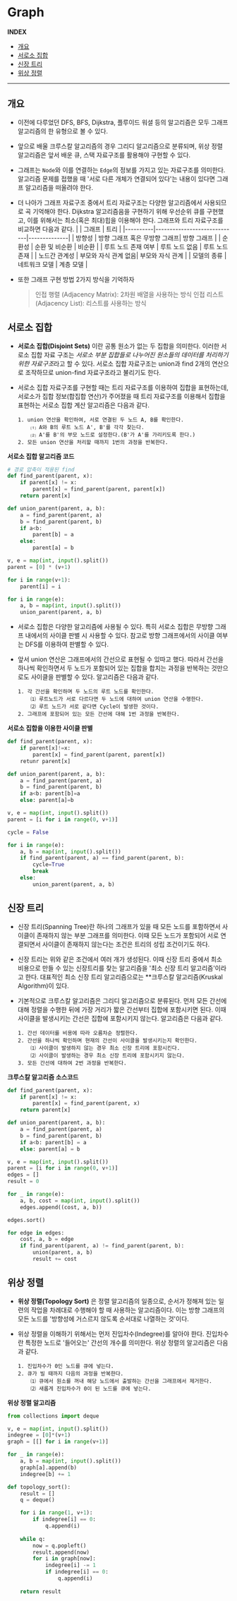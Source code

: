 # Graph

**INDEX**
- [개요](#개요)
- [서로소 집합](#서로소-집합)
- [신장 트리](#신장-트리)
- [위상 정렬](#위상-정렬)
---

## 개요

- 이전에 다루었던 DFS, BFS, Dijkstra, 플루이드 워셜 등의 알고리즘은 모두 그래프 알고리즘의 한 유형으로 볼 수 있다.

- 앞으로 배울 크루스칼 알고리즘의 경우 그리디 알고리즘으로 분류되며, 위상 정렬 알고리즘은 앞서 배운 큐, 스택 자료구조를 활용해야 구현할 수 있다.

- 그래프는 `Node`와 이를 연결하는 `Edge`의 정보를 가지고 있는 자료구조를 의미한다. 알고리즘 문제를 접했을 때 '서로 다른 개체가 연결되어 있다'는 내용이 있다면 그래프 알고리즘을 떠올려야 한다.

- 더 나아가 그래프 자료구조 중에서 트리 자료구조는 다양한 알고리즘에서 사용되므로 곡 기억해야 한다. Dijkstra 알고리즘음을 구현하기 위해 우선순위 큐를 구현했고, 이를 위해서는 최소(혹은 최대)힙을 이용해야 한다. 그래프와 트리 자료구조를 비교하면 다음과 같다.
    |          | 그래프                      | 트리          |
    |----------|-----------------------------|--------------|
    | 방향성   | 방향 그래프 혹은 무방향 그래프| 방향 그래프   |
    | 순환성   | 순환 및 비순환               | 비순환        |
    | 루트 노드 존재 여부 | 루트 노드 없음 | 루트 노드 존재    |
    | 노드간 관계성 | 부모와 자식 관계 없음| 부모와 자식 관계  |
    | 모델의 종류 | 네트워크 모델         | 계층 모델         |

- 또한 그래프 구현 방법 2가지 방식을 기억하자
    > 인접 행렬 (Adjacency Matrix): 2차원 배열을 사용하는 방식
    > 인접 리스트 (Adjacency List): 리스트를 사용하는 방식

## 서로소 집합

- **서로소 집합(Disjoint Sets)** 이란 공통 원소가 없는 두 집합을 의미한다. 이러한 서로소 집합 자료 구조는 *서로소 부분 집합들로 나누어진 원소들의 데이터를 처리하기 위한 자료구조*라고 할 수 있다. 서로소 집합 자료구조는 union과 find 2개의 연산으로 조작하므로 union-find 자료구조라고 불리기도 한다.

- 서로소 집합 자료구조를 구현할 때는 트리 자료구조를 이용하여 집합을 표현하는데, 서로소가 집합 정보(합집합 연산)가 주어졌을 때 트리 자료구조를 이용해서 집합을 표현하는 서로소 집합 계산 알고리즘은 다음과 같다.
    ```
    1. union 연산을 확인하여, 서로 연결된 두 노드 A, B를 확인한다.
        ⑴ A와 B의 루트 노드 A', B'를 각각 찾는다.
        ⑵ A'를 B'의 부모 노드로 설정한다.(B'가 A'를 가리키도록 한다.)
    2. 모든 union 연산을 처리할 때까지 1번의 과정을 반복한다.
    ```

**서로소 집합 알고리즘 코드**
```python
# 경로 압축이 적용된 find
def find_parent(parent, x):
    if parent[x] != x:
        parent[x] = find_parent(parent, parent[x])
    return parent[x]

def union_parent(parent, a, b):
    a = find_parent(parent, a)
    b = find_parent(parent, b)
    if a<b:
        parent[b] = a
    else:
        parent[a] = b

v, e = map(int, input().split())
parent = [0] * (v+1)

for i in range(v+1):
    parent[i] = i

for i in range(e):
    a, b = map(int, input().split())
    union_parent(parent, a, b)
```

- 서로소 집합은 다양한 알고리즘에 사용될 수 있다. 특히 서로소 집합은 무방향 그래프 내에서의 사이클 판별 시 사용할 수 있다. 참고로 방향 그래프에서의 사이클 여부는 DFS를 이용하여 판별할 수 있다.

- 앞서 union 연산은 그래프에서의 간선으로 표현될 수 있따고 했다. 따라서 간선을 하나씩 확인하면서 두 노드가 포함되어 있는 집합을 합치는 과정을 반복하는 것만으로도 사이클을 판별할 수 있다. 알고리즘은 다음과 같다.
    ```
    1. 각 간선을 확인하며 두 노드의 루트 노드를 확인한다.
        ⑴ 루트노드가 서로 다르다면 두 노드에 대하여 union 연산을 수행한다.
        ⑵ 루트 노드가 서로 같다면 Cycle이 발생한 것이다.
    2. 그래프에 포함되어 있는 모든 간선에 대해 1번 과정을 반복한다.
    ```
**서로소 집합을 이용한 사이클 판별**
```python
def find_parent(parent, x):
    if parent[x]!=x:
        parent[x] = find_parent(parent, parent[x])
    retunr parent[x]

def union_parent(parent, a, b):
    a = find_parent(parent, a)
    b = find_parent(parent, b)
    if a<b: parent[b]=a
    else: parent[a]=b

v, e = map(int, input().split())
parent = [i for i in range(0, v+1)]

cycle = False

for i in range(e):
    a, b = map(int, input().split())
    if find_parent(parent, a) == find_parent(parent, b):
        cycle=True
        break
    else:
        union_parent(parent, a, b)
```

## 신장 트리

- 신장 트리(Spanning Tree)란 하나의 그래프가 있을 때 모든 노드를 포함하면서 사이클이 존재하지 않는 부분 그래프를 의미한다. 이때 모든 노드가 포함되어 서로 연결되면서 사이클이 존재하지 않는다는 조건은 트리의 성립 조건이기도 하다.

- 신장 트리는 위와 같은 조건에서 여러 개가 생성된다. 이때 신장 트리 중에서 최소 비용으로 만들 수 있는 신장트리를 찾는 알고리즘을 '최소 신장 트리 알고리즘'이라고 한다. 대표적인 최소 신장 트리 알고리즘으로는 **크루스칼 알고리즘(Kruskal Algorithm)이 있다.

- 기본적으로 크루스칼 알고리즘은 그리디 알고리즘으로 분류된다. 먼저 모든 간선에 대해 정렬을 수행한 뒤에 가장 거리가 짧은 간선부터 집합에 포함시키면 된다. 이때 사이클을 발생시키는 간선은 집합에 포함시키지 않는다. 알고리즘은 다음과 같다.
    ```
    1. 간선 데이터를 비용에 따라 오름차순 정렬한다.
    2. 간선을 하나씩 확인하며 현재의 간선이 사이클을 발생시키는지 확인한다.
        ⑴ 사이클이 발생하지 않는 경우 최소 신장 트리에 포함시킨다.
        ⑵ 사이클이 발생하는 경우 최소 신장 트리에 포함시키지 않는다.
    3. 모든 간선에 대하여 2번 과정을 반복한다.
    ```
**크루스칼 알고리즘 소스코드**
```python
def find_parent(parent, x):
    if parent[x] != x:
        parent[x] = find_parent(parent, x)
    return parent[x]

def union_parent(parent, a, b):
    a = find_parent(parent, a)
    b = find_parent(parent, b)
    if a<b: parent[b] = a
    else: parent[a] = b

v, e = map(int, input().split())
parent = [i for i in range(0, v+1)]
edges = []
result = 0

for _ in range(e):
    a, b, cost = map(int, input().split())
    edges.append((cost, a, b))

edges.sort()

for edge in edges:
    cost, a, b = edge
    if find_parent(parent, a) != find_parent(parent, b):
        union(parent, a, b)
        result += cost
```

## 위상 정렬

- **위상 정렬(Topology Sort)** 은 정렬 알고리즘의 일종으로, 순서가 정해져 있는 일련의 작업을 차례대로 수행해야 할 때 사용하는 알고리즘이다. 이는 방향 그래프의 모든 노드를 '방향성에 거스르지 않도록 순서대로 나열하는 것'이다.

- 위상 정렬을 이해하기 위해서는 먼저 진입차수(Indegree)를 알아야 한다. 진입차수란 특정한 노드로 '들어오는' 간선의 개수를 의미한다. 위상 정렬의 알고리즘은 다음과 같다.
    ```
    1. 진입차수가 0인 노드를 큐에 넣는다.
    2. 큐가 빌 때까지 다음의 과정을 반복한다.
        ⑴ 큐에서 원소를 꺼내 해당 노드에서 출발하는 간선을 그래프에서 제거한다.
        ⑵ 새롭게 진입차수가 0이 된 노드를 큐에 넣는다.
    ```
**위상 정렬 알고리즘**
```python
from collections import deque

v, e = map(int, input().split())
indegree = [0]*(v+1)
graph = [[] for i in range(v+1)]

for _ in range(e):
    a, b = map(int, input().split())
    graph[a].append(b)
    indegree[b] += 1

def topology_sort():
    result = []
    q = deque()

    for i in range(1, v+1):
        if indegree[i] == 0:
            q.append(i)
    
    while q:
        now = q.popleft()
        result.append(now)
        for i in graph[now]:
            indegree[i] -= 1
            if indegree[i] == 0:
                q.append(i)
    
    return result
```